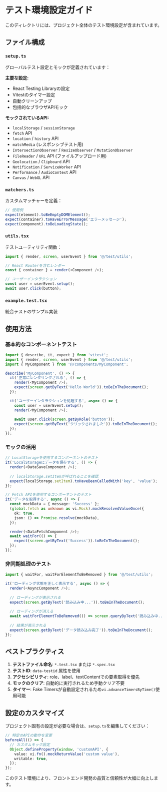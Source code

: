 # テスト環境設定ガイド

このディレクトリには、プロジェクト全体のテスト環境設定が含まれています。

## ファイル構成

### `setup.ts`
グローバルテスト設定とモックが定義されています：

**主要な設定:**
- React Testing Libraryの設定
- Vitestのタイマー設定
- 自動クリーンアップ
- 包括的なブラウザAPIモック

**モックされているAPI:**
- `localStorage` / `sessionStorage`
- `fetch` API
- `location` / `history` API
- `matchMedia` (レスポンシブテスト用)
- `IntersectionObserver` / `ResizeObserver` / `MutationObserver`
- `FileReader` / `URL` API (ファイルアップロード用)
- `Geolocation` / `Clipboard` API
- `Notification` / `ServiceWorker` API
- `Performance` / `AudioContext` API
- `Canvas` / `WebGL` API

### `matchers.ts`
カスタムマッチャーを定義：

```typescript
// 使用例
expect(element).toBeEmptyDOMElement();
expect(container).toHaveErrorMessage('エラーメッセージ');
expect(component).toBeLoadingState();
```

### `utils.tsx`
テストユーティリティ関数：

```typescript
import { render, screen, userEvent } from '@/test/utils';

// React Routerを含むレンダー
const { container } = render(<Component />);

// ユーザーインタラクション
const user = userEvent.setup();
await user.click(button);
```

### `example.test.tsx`
統合テストのサンプル実装

## 使用方法

### 基本的なコンポーネントテスト

```typescript
import { describe, it, expect } from 'vitest';
import { render, screen, userEvent } from '@/test/utils';
import { MyComponent } from '@/components/MyComponent';

describe('MyComponent', () => {
  it('正常にレンダリングされる', () => {
    render(<MyComponent />);
    expect(screen.getByText('Hello World')).toBeInTheDocument();
  });

  it('ユーザーインタラクションを処理する', async () => {
    const user = userEvent.setup();
    render(<MyComponent />);
    
    await user.click(screen.getByRole('button'));
    expect(screen.getByText('クリックされました')).toBeInTheDocument();
  });
});
```

### モックの活用

```typescript
// LocalStorageを使用するコンポーネントのテスト
it('LocalStorageにデータを保存する', () => {
  render(<DataSaveComponent />);
  
  // localStorage.setItemが呼ばれることを確認
  expect(localStorage.setItem).toHaveBeenCalledWith('key', 'value');
});

// Fetch APIを使用するコンポーネントのテスト
it('データを取得する', async () => {
  const mockData = { message: 'Success' };
  (global.fetch as unknown as vi.Mock).mockResolvedValueOnce({
    ok: true,
    json: () => Promise.resolve(mockData),
  });

  render(<DataFetchComponent />);
  await waitFor(() => {
    expect(screen.getByText('Success')).toBeInTheDocument();
  });
});
```

### 非同期処理のテスト

```typescript
import { waitFor, waitForElementToBeRemoved } from '@/test/utils';

it('ローディング状態を正しく表示する', async () => {
  render(<AsyncComponent />);
  
  // ローディングが表示される
  expect(screen.getByText('読み込み中...')).toBeInTheDocument();
  
  // ローディングが消える
  await waitForElementToBeRemoved(() => screen.queryByText('読み込み中...'));
  
  // 結果が表示される
  expect(screen.getByText('データ読み込み完了')).toBeInTheDocument();
});
```

## ベストプラクティス

1. **テストファイル命名**: `*.test.tsx` または `*.spec.tsx`
2. **テストID**: `data-testid` 属性を使用
3. **アクセシビリティ**: role、label、textContentでの要素取得を優先
4. **モックのクリア**: 自動的に実行されるため手動クリア不要
5. **タイマー**: Fake Timersが自動設定されるため`vi.advanceTimersByTime()`使用可能

## 設定のカスタマイズ

プロジェクト固有の設定が必要な場合は、`setup.ts`を編集してください：

```typescript
// 特定のAPIの動作を変更
beforeAll(() => {
  // カスタムモック設定
  Object.defineProperty(window, 'customAPI', {
    value: vi.fn().mockReturnValue('custom value'),
    writable: true,
  });
});
```

このテスト環境により、フロントエンド開発の品質と信頼性が大幅に向上します。